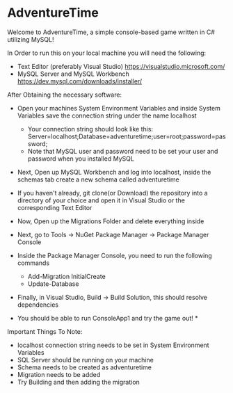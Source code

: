 # AdventureTime

Welcome to AdventureTime, a simple console-based game written in C# utilizing MySQL!

In Order to run this on your local machine you will need the following:
  - Text Editor (preferably Visual Studio) https://visualstudio.microsoft.com/
  - MySQL Server and MySQL Workbench https://dev.mysql.com/downloads/installer/

After Obtaining the necessary software:
  - Open your machines System Environment Variables and inside System Variables save the connection string under the name localhost
      - Your connection string should look like this: Server=localhost;Database=adventuretime;user=root;password=password;
      - Note that MySQL user and password need to be set your user and password when you installed MySQL
  - Next, Open up MySQL Workbench and log into localhost, inside the schemas tab create a new schema called adventuretime
  - If you haven't already, git clone(or Download) the repository into a directory of your choice and open it in Visual  Studio or the corresponding Text Editor
  - Now, Open up the Migrations Folder and delete everything inside
  - Next, go to Tools -> NuGet Package Manager -> Package Manager Console
  - Inside the Package Manager Console, you need to run the following commands
      - Add-Migration InitialCreate
      - Update-Database
   
  - Finally, in Visual Studio, Build -> Build Solution, this should resolve dependencies

  * You should be able to run ConsoleApp1 and try the game out! *

Important Things To Note:
- localhost connection string needs to be set in System Environment Variables
- SQL Server should be running on your machine
- Schema needs to be created as adventuretime
- Migration needs to be added
- Try Building and then adding the migration
